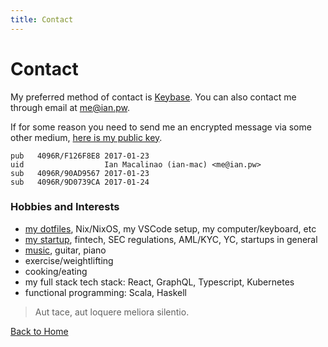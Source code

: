 ```yaml
---
title: Contact
---
```


<h1>Contact</h1>

My preferred method of contact is [Keybase](https://keybase.io/ianm). You can also contact me through email at [me@ian.pw](mailto:me@ian.pw).

If for some reason you need to send me an encrypted message via some other medium, [here is my public key](./ianmacalinao.asc).

```
pub   4096R/F126F8E8 2017-01-23
uid                  Ian Macalinao (ian-mac) <me@ian.pw>
sub   4096R/90AD9567 2017-01-23
sub   4096R/9D0739CA 2017-01-24
```

### Hobbies and Interests

- [my dotfiles](https://github.com/macalinao/dotfiles), Nix/NixOS, my VSCode setup, my computer/keyboard, etc
- [my startup](https://abacusfi.com), fintech, SEC regulations, AML/KYC, YC, startups in general
- [music](https://open.spotify.com/user/1230232553?si=5DNDSsmaRiWaS7L8b4j37w), guitar, piano
- exercise/weightlifting
- cooking/eating
- my full stack tech stack: React, GraphQL, Typescript, Kubernetes
- functional programming: Scala, Haskell

<div id="quoteBar"></div>

<blockquote id="quote">Aut tace, aut loquere meliora silentio.</blockquote>

[Back to Home](/)
